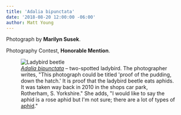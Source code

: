 ```yaml
---
title: 'Adalia bipunctata'
date: '2018-08-20 12:00:00 -06:00'
author: Matt Young
---
```

Photograph by **Marilyn Susek**.

Photography Contest, **Honorable Mention**.

<figure>
<img src="/PT/uploads/2018/Susek.Adalia_bipunctata.jpg" alt="Ladybird beetle"/>
<figcaption>
<a href="https://en.wikipedia.org/wiki/Adalia_bipunctata"><i>Adalia bipunctata</i></a> &ndash; two-spotted ladybird. The photographer writes, "This photograph could be titled 'proof of the pudding, down the hatch.' It is proof that the ladybird beetle eats aphids. It was taken way back in 2010 in the shops car park, Rotherham, S. Yorkshire." She adds, "I would like to say the aphid is a rose aphid but I'm not sure; there are a lot of types of <a href="http://influentialpoints.com/Gallery/Aphid_genera.htm">aphid</a>."</figcaption>
</figure>
